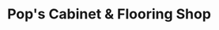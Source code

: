 ---
title: "Pop's Cabinet & Flooring Shop"
url: /springfield/pops-cabinet-und-flooring-shop/
shop: Küchen
---